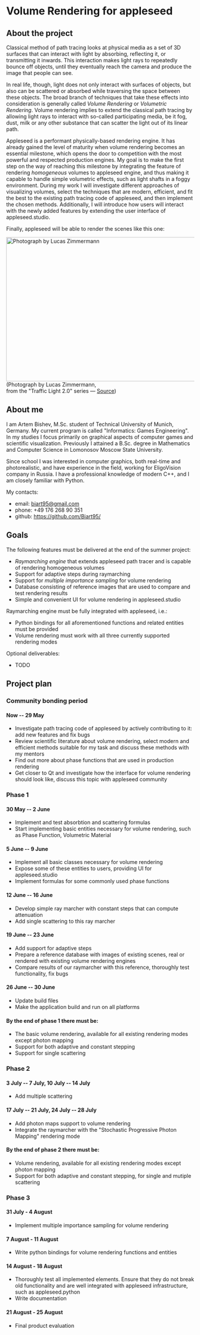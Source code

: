 # Volume Rendering for appleseed

## About the project
Classical method of path tracing looks at physical media as a set of 3D surfaces that can interact with light by absorbing, 
reflecting it, or transmitting it inwards. This interaction makes light rays to repeatedly bounce off objects, until they 
eventually reach the camera and produce the image that people can see.

In real life, though, light does not only interact with surfaces of objects, but also can be scattered or absorbed while traversing the space between these objects. The broad branch of techniques that take these effects into consideration is generally called _Volume Rendering_ or _Volumetric Rendering_. Volume rendering implies to extend the classical path tracing by allowing light rays to interact with so-called participating media, be it fog, dust, milk or any other substance that can scatter the light out of its linear path.

Appleseed is a performant physically-based rendering engine. It has already gained the level of maturity when volume rendering becomes an essential milestone, which opens the door to competition with the most powerful and respected production engines. My goal is to make the first step on the way of reaching this milestone by integrating the feature of rendering _homogeneous_ volumes to appleseed engine, and thus making it capable to handle simple volumetric effects, such as light shafts in a foggy environment. During my work I will investigate different approaches of visualizing volumes, select the techniques that are modern, efficient, and fit the best to the existing path tracing code of appleseed, and then implement the chosen methods. Additionally, I will introduce how users will interact with the newly added features by extending the user interface of appleseed.studio.

Finally, appleseed will be able to render the scenes like this one: 

<p><img height="385" width="578" src="http://lucas-zimmermann.com/images/_o6a52952.jpg" alt="Photograph by Lucas Zimmermann" data-canonical-src="http://lucas-zimmermann.com/images/_o6a52952.jpg">
<br>(Photograph by Lucas Zimmermann, <br>from the "Traffic Light 2.0" series — <a href="http://lucas-zimmermann.com/traffic-lights-2.0.html">Source</a>)</p>

## About me
I am Artem Bishev, M.Sc. student of Technical University of Munich, Germany. My current program is called "Informatics: Games Engineering". In my studies I focus primarily on graphical aspects of computer games and scientific visualization. Previously I attained a B.Sc. degree in Mathematics and Computer Science in Lomonosov Moscow State University.

Since school I was interested in computer graphics, both real-time and photorealistic, and have experience in the field, working for EligoVision company in Russia. I have a professional knowledge of modern C++, and I am closely familiar with Python.

My contacts:
*   email: biart95@gmail.com
*   phone: +49 176 268 90 351
*   github: https://github.com/Biart95/

## Goals
The following features must be delivered at the end of the summer project:
-   _Raymarching engine_ that extends appleseed path tracer and is capable of rendering homogeneous volumes
-   Support for adaptive steps during raymarching
-   Support for _multiple importance sampling_ for volume rendering
-   Database consisting of reference images that are used to compare and test rendering results
-   Simple and convenient UI for volume rendering in appleseed.studio

Raymarching engine must be fully integrated with appleseed, i.e.:
-   Python bindings for all aforementioned functions and related entities must be provided
-   Volume rendering must work with all three currently supported rendering modes

Optional deliverables:
-   TODO

## Project plan
### Community bonding period
#### Now -- 29 May
-   Investigate path tracing code of appleseed by actively contributing to it: add new features and fix bugs
-   Review scientific literature about volume rendering, select modern and efficient methods suitable for my task and discuss these methods with my mentors
-   Find out more about phase functions that are used in production rendering
-   Get closer to Qt and investigate how the interface for volume rendering should look like, discuss this topic with appleseed community
### Phase 1
#### 30 May -- 2 June
-   Implement and test absorbtion and scattering formulas
-   Start implementing basic entities necessary for volume rendering, such as Phase Function, Volumetric Material
#### 5 June -- 9 June
-   Implement all basic classes necessary for volume rendering
-   Expose some of these entities to users, providing UI for appleseed.studio
-   Implement formulas for some commonly used phase functions
#### 12 June -- 16 June
-   Develop simple ray marcher with constant steps that can compute attenuation
-   Add single scattering to this ray marcher
#### 19 June -- 23 June
-   Add support for adaptive steps
-   Prepare a reference database with images of existing scenes, real or rendered with existing volume rendering engines
-   Compare results of our raymarcher with this reference, thoroughly test functionality, fix bugs
#### 26 June -- 30 June
-   Update build files
-   Make the application build and run on all platforms
#### By the end of phase 1 there must be:
-   The basic volume rendering, available for all existing rendering modes except photon mapping
-   Support for both adaptive and constant stepping
-   Support for single scattering
### Phase 2
#### 3 July -- 7 July, 10 July -- 14 July
-   Add multiple scattering
#### 17 July -- 21 July, 24 July -- 28 July
-   Add photon maps support to volume rendering
-   Integrate the raymarcher with the "Stochastic Progressive Photon Mapping" rendering mode
#### By the end of phase 2 there must be:
-   Volume rendering, available for all existing rendering modes except photon mapping
-   Support for both adaptive and constant stepping, for single and mutiple scattering
### Phase 3
#### 31 July - 4 August
-   Implement multiple importance sampling for volume rendering
#### 7 August - 11 August
-   Write python bindings for volume rendering functions and entities
#### 14 August - 18 August
-   Thoroughly test all implemented elements. Ensure that they do not break old functionality and are well integrated with appleseed infrastructure, such as appleseed.python
-   Write documentation
#### 21 August - 25 August
-   Final product evaluation

